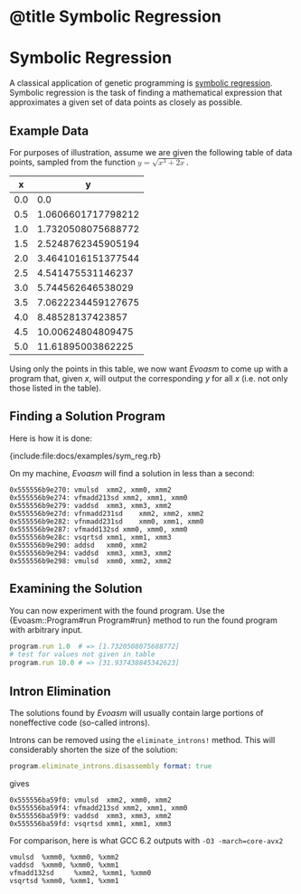 # @title Symbolic Regression
# Symbolic Regression

A classical application of genetic programming is [symbolic regression](https://en.wikipedia.org/wiki/Symbolic_regression).
Symbolic regression is the task of finding a mathematical expression that approximates a given set of data points as closely as possible.

## Example Data

For purposes of illustration, assume we are given the following
table of data points, sampled from the function
<math xmlns='http://www.w3.org/1998/Math/MathML'>
  <mi>y</mi>
  <mo>=</mo>
  <msqrt>
    <msup>
      <mi>x</mi>
      <mn>3</mn>
    </msup>
    <mo>+</mo>
    <mrow>
      <mn>2</mn>
      <mi>x</mi>
    </mrow>
  </msqrt>
</math>.

| x  | y |
| ------- | ----- |
| 0.0 | 0.0 |
| 0.5 | 1.0606601717798212 |
| 1.0 | 1.7320508075688772 |
| 1.5 | 2.5248762345905194 |
| 2.0 | 3.4641016151377544 |
| 2.5 | 4.541475531146237  |
| 3.0 | 5.744562646538029  |
| 3.5 | 7.0622234459127675 |
| 4.0 | 8.48528137423857   |
| 4.5 | 10.00624804809475  |
| 5.0 | 11.61895003862225  |

Using only the points in this table, we now want *Evoasm*
to come up with a program that, given *x*, will output the corresponding
*y* for all *x* (i.e. not only those listed in the table).

## Finding a Solution Program

Here is how it is done:
 
{include:file:docs/examples/sym_reg.rb}

On my machine, *Evoasm* will find a solution in less than a second:

```
0x555556b9e270:	vmulsd	xmm2, xmm0, xmm2
0x555556b9e274:	vfmadd213sd	xmm2, xmm1, xmm0
0x555556b9e279:	vaddsd	xmm3, xmm3, xmm2
0x555556b9e27d:	vfnmadd231sd	xmm2, xmm2, xmm2
0x555556b9e282:	vfnmadd231sd	xmm0, xmm1, xmm0
0x555556b9e287:	vfmadd132sd	xmm0, xmm0, xmm0
0x555556b9e28c:	vsqrtsd	xmm1, xmm1, xmm3
0x555556b9e290:	addsd	xmm0, xmm2
0x555556b9e294:	vaddsd	xmm3, xmm3, xmm2
0x555556b9e298:	vmulsd	xmm0, xmm2, xmm2
```

## Examining the Solution
You can now experiment with the found program.
Use the {Evoasm::Program#run Program#run} method to run the found program with arbitrary input.

```ruby
program.run 1.0  # => [1.7320508075688772]
# test for values not given in table
program.run 10.0 # => [31.937438845342623]
```

## Intron Elimination
The solutions found by *Evoasm* will usually contain large 
portions of noneffective code (so-called introns).

Introns can be removed using the `eliminate_introns!` method.
This will considerably shorten the size of the solution:

```ruby
program.eliminate_introns.disassembly format: true
```
gives

```
0x555556ba59f0:	vmulsd	xmm2, xmm0, xmm2
0x555556ba59f4:	vfmadd213sd	xmm2, xmm1, xmm0
0x555556ba59f9:	vaddsd	xmm3, xmm3, xmm2
0x555556ba59fd:	vsqrtsd	xmm1, xmm1, xmm3
```

For comparison, here is what GCC 6.2 outputs with `-O3 -march=core-avx2`
```
vmulsd  %xmm0, %xmm0, %xmm2
vaddsd  %xmm0, %xmm0, %xmm1
vfmadd132sd     %xmm2, %xmm1, %xmm0
vsqrtsd %xmm0, %xmm1, %xmm1
```        

